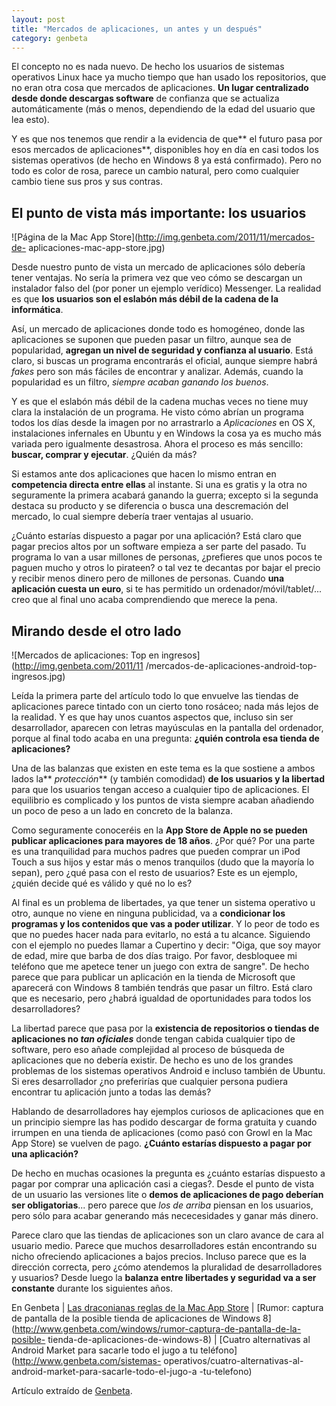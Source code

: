 ```yaml
---
layout: post
title: "Mercados de aplicaciones, un antes y un después"
category: genbeta
---
```





El concepto no es nada nuevo. De hecho los usuarios de sistemas operativos
Linux hace ya mucho tiempo que han usado los repositorios, que no eran otra
cosa que mercados de aplicaciones. **Un lugar centralizado desde donde
descargas software** de confianza que se actualiza automáticamente (más o
menos, dependiendo de la edad del usuario que lea esto).

Y es que nos tenemos que rendir a la evidencia de que** el futuro pasa por
esos mercados de aplicaciones**, disponibles hoy en día en casi todos los
sistemas operativos (de hecho en Windows 8 ya está confirmado). Pero no todo
es color de rosa, parece un cambio natural, pero como cualquier cambio tiene
sus pros y sus contras.  
  

## El punto de vista más importante: los usuarios

  
![Página de la Mac App Store](http://img.genbeta.com/2011/11/mercados-de-
aplicaciones-mac-app-store.jpg)

Desde nuestro punto de vista un mercado de aplicaciones sólo debería tener
ventajas. No sería la primera vez que veo cómo se descargan un instalador
falso del (por poner un ejemplo verídico) Messenger. La realidad es que **los
usuarios son el eslabón más débil de la cadena de la informática**.

Así, un mercado de aplicaciones donde todo es homogéneo, donde las
aplicaciones se suponen que pueden pasar un filtro, aunque sea de popularidad,
**agregan un nivel de seguridad y confianza al usuario**. Está claro, si
buscas un programa encontrarás el oficial, aunque siempre habrá _fakes_ pero
son más fáciles de encontrar y analizar. Además, cuando la popularidad es un
filtro, _siempre acaban ganando los buenos_.

Y es que el eslabón más débil de la cadena muchas veces no tiene muy clara la
instalación de un programa. He visto cómo abrían un programa todos los días
desde la imagen por no arrastrarlo a _Aplicaciones_ en OS X, instalaciones
infernales en Ubuntu y en Windows la cosa ya es mucho más variada pero
igualmente desastrosa. Ahora el proceso es más sencillo: **buscar, comprar y
ejecutar**. ¿Quién da más?

Si estamos ante dos aplicaciones que hacen lo mismo entran en **competencia
directa entre ellas** al instante. Si una es gratis y la otra no seguramente
la primera acabará ganando la guerra; excepto si la segunda destaca su
producto y se diferencia o busca una descremación del mercado, lo cual siempre
debería traer ventajas al usuario.

¿Cuánto estarías dispuesto a pagar por una aplicación? Está claro que pagar
precios altos por un software empieza a ser parte del pasado. Tu programa lo
van a usar millones de personas, ¿prefieres que unos pocos te paguen mucho y
otros lo pirateen? o tal vez te decantas por bajar el precio y recibir menos
dinero pero de millones de personas. Cuando **una aplicación cuesta un euro**,
si te has permitido un ordenador/móvil/tablet/... creo que al final uno acaba
comprendiendo que merece la pena.

## Mirando desde el otro lado

  
![Mercados de aplicaciones: Top en ingresos](http://img.genbeta.com/2011/11
/mercados-de-aplicaciones-android-top-ingresos.jpg)

Leída la primera parte del artículo todo lo que envuelve las tiendas de
aplicaciones parece tintado con un cierto tono rosáceo; nada más lejos de la
realidad. Y es que hay unos cuantos aspectos que, incluso sin ser
desarrollador, aparecen con letras mayúsculas en la pantalla del ordenador,
porque al final todo acaba en una pregunta: **¿quién controla esa tienda de
aplicaciones?**

Una de las balanzas que existen en este tema es la que sostiene a ambos lados
la** _protección_** (y también comodidad) **de los usuarios y la libertad**
para que los usuarios tengan acceso a cualquier tipo de aplicaciones. El
equilibrio es complicado y los puntos de vista siempre acaban añadiendo un
poco de peso a un lado en concreto de la balanza.

Como seguramente conoceréis en la **App Store de Apple no se pueden publicar
aplicaciones para mayores de 18 años**. ¿Por qué? Por una parte es una
tranquilidad para muchos padres que pueden comprar un iPod Touch a sus hijos y
estar más o menos tranquilos (dudo que la mayoría lo sepan), pero ¿qué pasa
con el resto de usuarios? Este es un ejemplo, ¿quién decide qué es válido y
qué no lo es?

Al final es un problema de libertades, ya que tener un sistema operativo u
otro, aunque no viene en ninguna publicidad, va a **condicionar los programas
y los contenidos que vas a poder utilizar**. Y lo peor de todo es que no
puedes hacer nada para evitarlo, no está a tu alcance. Siguiendo con el
ejemplo no puedes llamar a Cupertino y decir: "Oiga, que soy mayor de edad,
mire que barba de dos días traigo. Por favor, desbloquee mi teléfono que me
apetece tener un juego con extra de sangre". De hecho parece que para publicar
un aplicación en la tienda de Microsoft que aparecerá con Windows 8 también
tendrás que pasar un filtro. Está claro que es necesario, pero ¿habrá igualdad
de oportunidades para todos los desarrolladores?

La libertad parece que pasa por la **existencia de repositorios o tiendas de
aplicaciones no _tan oficiales_** donde tengan cabida cualquier tipo de
software, pero eso añade complejidad al proceso de búsqueda de aplicaciones
que no debería existir. De hecho es uno de los grandes problemas de los
sistemas operativos Android e incluso también de Ubuntu. Si eres desarrollador
¿no preferirías que cualquier persona pudiera encontrar tu aplicación junto a
todas las demás?

Hablando de desarrolladores hay ejemplos curiosos de aplicaciones que en un
principio siempre las has podido descargar de forma gratuita y cuando irrumpen
en una tienda de aplicaciones (como pasó con Growl en la Mac App Store) se
vuelven de pago. **¿Cuánto estarías dispuesto a pagar por una aplicación?**

De hecho en muchas ocasiones la pregunta es ¿cuánto estarías dispuesto a pagar
por comprar una aplicación casi a ciegas?. Desde el punto de vista de un
usuario las versiones lite o **demos de aplicaciones de pago deberían ser
obligatorias**... pero parece que _los de arriba_ piensan en los usuarios,
pero sólo para acabar generando más nececesidades y ganar más dinero.

Parece claro que las tiendas de aplicaciones son un claro avance de cara al
usuario medio. Parece que muchos desarrolladores están encontrando su nicho
ofreciendo aplicaciones a bajos precios. Incluso parece que es la dirección
correcta, pero ¿cómo atendemos la pluralidad de desarrolladores y usuarios?
Desde luego la **balanza entre libertades y seguridad va a ser constante**
durante los siguientes años.

En Genbeta | [Las draconianas reglas de la Mac App
Store](http://www.genbeta.com/mac/las-draconianas-reglas-de-la-mac-app-store)
| [Rumor: captura de pantalla de la posible tienda de aplicaciones de Windows
8](http://www.genbeta.com/windows/rumor-captura-de-pantalla-de-la-posible-
tienda-de-aplicaciones-de-windows-8) | [Cuatro alternativas al Android Market
para sacarle todo el jugo a tu teléfono](http://www.genbeta.com/sistemas-
operativos/cuatro-alternativas-al-android-market-para-sacarle-todo-el-jugo-a
-tu-telefono)

Artículo extraído de [Genbeta](http://www.genbeta.com).
